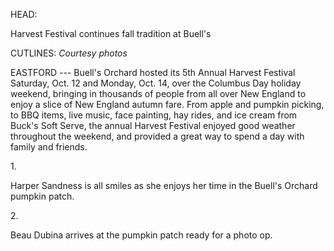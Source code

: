 HEAD:

Harvest Festival continues fall tradition at Buell\'s

CUTLINES: *Courtesy photos*

EASTFORD --- Buell\'s Orchard hosted its 5th Annual Harvest Festival
Saturday, Oct. 12 and Monday, Oct. 14, over the Columbus Day holiday
weekend, bringing in thousands of people from all over New England to
enjoy a slice of New England autumn fare. From apple and pumpkin
picking, to BBQ items, live music, face painting, hay rides, and ice
cream from Buck\'s Soft Serve, the annual Harvest Festival enjoyed good
weather throughout the weekend, and provided a great way to spend a day
with family and friends.

1\.

Harper Sandness is all smiles as she enjoys her time in the Buell\'s
Orchard pumpkin patch.

2\.

Beau Dubina arrives at the pumpkin patch ready for a photo op.
